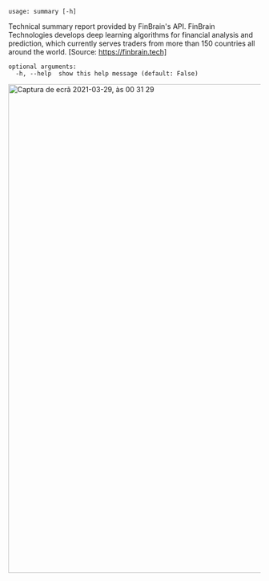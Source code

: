 ```
usage: summary [-h]
```

Technical summary report provided by FinBrain's API. FinBrain Technologies develops deep learning algorithms for financial analysis and prediction, which currently serves traders from more than 150 countries all around the world. [Source: https://finbrain.tech]

```
optional arguments:
  -h, --help  show this help message (default: False)
```

<img width="976" alt="Captura de ecrã 2021-03-29, às 00 31 29" src="https://user-images.githubusercontent.com/25267873/112772089-db758080-9026-11eb-93d5-9fd7a4b40380.png">
